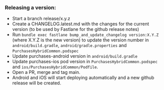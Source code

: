 ### Releasing a version: 

- Start a branch release/x.y.z
- Create a CHANGELOG.latest.md with the changes for the current version (to be used by Fastlane for the github release notes)
- Run `bundle exec fastlane bump_and_update_changelog version:X.Y.Z` (where X.Y.Z is the new version) to update the version number in `android/build.gradle`, `android/gradle.properties` and `PurchasesHybridCommon.podspec`
- Update purchases-android version in `android/build.gradle`
- Update purchases-ios pod version in `PurchasesHybridCommon.podspec` and `ios/PurchasesHybridCommon/Podfile`.
- Open a PR, merge and tag main.
- Android and iOS will start deploying automatically and a new github release will be created.
